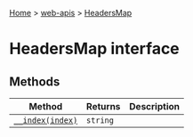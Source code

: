 [Home](./index) &gt; [web-apis](web-apis.md) &gt; [HeadersMap](web-apis.headersmap.md)

# HeadersMap interface

## Methods

|  Method | Returns | Description |
|  --- | --- | --- |
|  [`__index(index)`](web-apis.headersmap.__index.md) | `string` |  |

